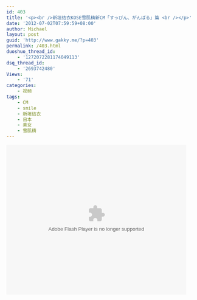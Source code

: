```yaml
---
id: 403
title: '<p><br />新垣结衣KOSE雪肌精新CM「すっぴん、がんばる」篇 <br /></p>'
date: '2012-07-02T07:59:59+08:00'
author: Michael
layout: post
guid: 'http://www.gakky.me/?p=403'
permalink: /403.html
duoshuo_thread_id:
    - '1272072281174049113'
dsq_thread_id:
    - '2693742480'
Views:
    - '71'
categories:
    - 视频
tags:
    - CM
    - smile
    - 新垣结衣
    - 日本
    - 美女
    - 雪肌精
---
```


<object height="394" width="473"><param name="allowscriptaccess" value="sameDomain"></param><param name="wmode" value="transparent"></param><param name="movie" value="http://www.tudou.com/v/146038820/v.swf"></param><param name="allowfullscreen" value="true"></param><embed allowfullscreen="true" allowscriptaccess="sameDomain" height="394" src="http://www.tudou.com/v/146038820/v.swf" type="application/x-shockwave-flash" width="473" wmode="transparent"></embed></object>
